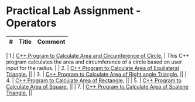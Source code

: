 # Practical Lab Assignment - Operators

|#| Title | Comment |
|---| --------| ------- |

| 1.| [C++ Program to Calculate Area and Circumference of Circle.](https://github.com/nitishhsinghhh/Tips-and-Tricks-Programming-using-Cpp/blob/main/OOP/Lab1/%20Circle.cpp) | This C++ program calculates the area and circumference of a circle based on user input for the radius. |
| 2. | [C++ Program to Calculate Area of Equilateral Triangle.](https://github.com/nitishhsinghhh/Tips-and-Tricks-Programming-using-Cpp/blob/main/OOP/Lab1/EquilateralTriangle.cpp) ||
| 3. | [C++ Program to Calculate Area of Right angle Triangle.](https://github.com/nitishhsinghhh/Tips-and-Tricks-Programming-using-Cpp/blob/main/OOP/Lab1/RightTriangle.cpp) ||
| 4. | [C++ Program to Calculate Area of Rectangle.](https://github.com/nitishhsinghhh/Tips-and-Tricks-Programming-using-Cpp/blob/main/OOP/Lab1/Rectangle.cpp) ||
| 5. | [C++ Program to Calculate Area of Square.](https://github.com/nitishhsinghhh/Tips-and-Tricks-Programming-using-Cpp/blob/main/OOP/Lab1/Square.cpp) ||
| 7. | [C++ Program to Calculate Area of Scalene Triangle.](https://github.com/nitishhsinghhh/Tips-and-Tricks-Programming-using-Cpp/blob/main/OOP/Lab1/ScaleneTriangle.cpp) ||
